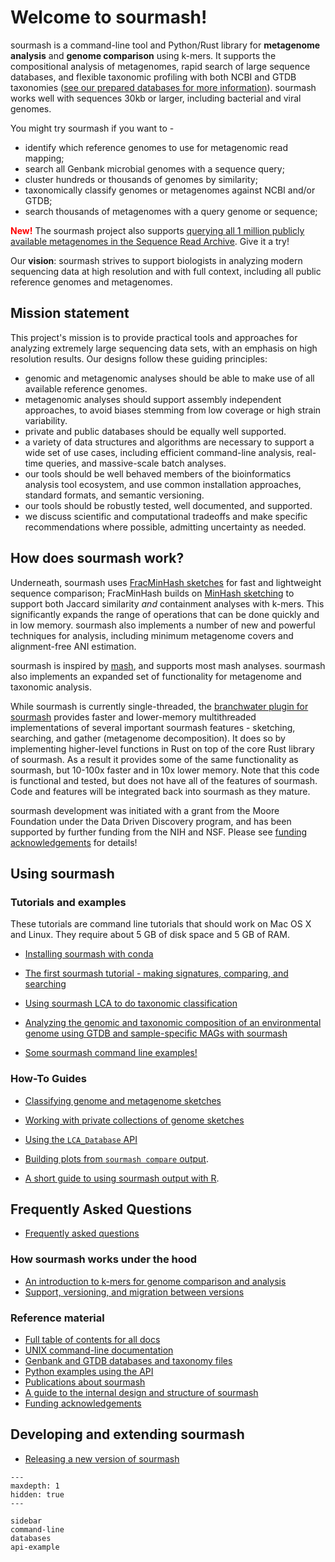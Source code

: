 # Welcome to sourmash!

sourmash is a command-line tool and Python/Rust library for
**metagenome analysis** and **genome comparison** using k-mers.  It
supports the compositional analysis of metagenomes, rapid search of
large sequence databases, and flexible taxonomic profiling with both
NCBI and GTDB taxonomies
([see our prepared databases for more information](databases.md)). sourmash
works well with sequences 30kb or larger, including bacterial and
viral genomes.

You might try sourmash if you want to -

* identify which reference genomes to use for metagenomic read mapping;
* search all Genbank microbial genomes with a sequence query;
* cluster hundreds or thousands of genomes by similarity;
* taxonomically classify genomes or metagenomes against NCBI and/or GTDB;
* search thousands of metagenomes with a query genome or sequence;

<span style="color:red"><b>New!</b></span> The sourmash project also supports
[querying all 1 million publicly available metagenomes in the Sequence Read
Archive](https://branchwater.sourmash.bio/). Give it a try!

Our **vision**: sourmash strives to support biologists in analyzing
modern sequencing data at high resolution and with full context,
including all public reference genomes and metagenomes.

## Mission statement

This project's mission is to provide practical tools and approaches for
analyzing extremely large sequencing data sets, with an emphasis on
high resolution results. Our designs follow these guiding principles:

* genomic and metagenomic analyses should be able to make use of all
  available reference genomes.
* metagenomic analyses should support assembly independent approaches,
  to avoid biases stemming from low coverage or high strain
  variability.
* private and public databases should be equally well supported.
* a variety of data structures and algorithms are necessary to support
  a wide set of use cases, including efficient command-line analysis,
  real-time queries, and massive-scale batch analyses.
* our tools should be well behaved members of the bioinformatics
  analysis tool ecosystem, and use common installation approaches,
  standard formats, and semantic versioning.
* our tools should be robustly tested, well documented, and supported.
* we discuss scientific and computational tradeoffs and make specific
  recommendations where possible, admitting uncertainty as needed.

## How does sourmash work?

Underneath, sourmash uses [FracMinHash sketches](https://www.biorxiv.org/content/10.1101/2022.01.11.475838) for fast and
lightweight sequence comparison; FracMinHash builds on
[MinHash sketching](https://en.wikipedia.org/wiki/MinHash) to support both Jaccard similarity
_and_ containment analyses with k-mers.  This significantly expands
the range of operations that can be done quickly and in low
memory. sourmash also implements a number of new and powerful techniques
for analysis, including minimum metagenome covers and alignment-free ANI
estimation.

sourmash is inspired by [mash](https://mash.readthedocs.io), and
supports most mash analyses. sourmash also implements an expanded set
of functionality for metagenome and taxonomic analysis.

While sourmash is currently single-threaded, the [branchwater plugin for sourmash](https://github.com/sourmash-bio/sourmash_plugin_branchwater) provides faster and lower-memory multithreaded implementations of several important sourmash features - sketching, searching, and gather (metagenome decomposition). It does so by implementing higher-level functions in Rust on top of the core Rust library of sourmash. As a result it provides some of the same functionality as sourmash, but 10-100x faster and in 10x lower memory. Note that this code is functional and tested, but does not have all of the features of sourmash. Code and features will be integrated back into sourmash as they mature.

sourmash development was initiated with a grant from the Moore
Foundation under the Data Driven Discovery program, and has been
supported by further funding from the NIH and NSF. Please see
[funding acknowledgements](funding.md) for details!

## Using sourmash

<!-- Please remember to add things to sidebar.md ;) -->

### Tutorials and examples

These tutorials are command line tutorials that should work on Mac OS
X and Linux. They require about 5 GB of disk space and 5 GB of RAM.

* [Installing sourmash with conda](tutorial-install.md)

* [The first sourmash tutorial - making signatures, comparing, and searching](tutorial-basic.md)

* [Using sourmash LCA to do taxonomic classification](tutorials-lca.md)

* [Analyzing the genomic and taxonomic composition of an environmental genome using GTDB and sample-specific MAGs with sourmash](tutorial-lemonade.md)

* [Some sourmash command line examples!](sourmash-examples.ipynb)

### How-To Guides

* [Classifying genome and metagenome sketches](classifying-signatures.md)

* [Working with private collections of genome sketches](sourmash-collections.ipynb)

* [Using the `LCA_Database` API](using-LCA-database-API.ipynb)

* [Building plots from `sourmash compare` output](plotting-compare.ipynb).

* [A short guide to using sourmash output with R](other-languages.md).

## Frequently Asked Questions

* [Frequently asked questions](faq.md)

### How sourmash works under the hood

* [An introduction to k-mers for genome comparison and analysis](kmers-and-minhash.ipynb)
* [Support, versioning, and migration between versions](support.md)

### Reference material

* [Full table of contents for all docs](toc.md)
* [UNIX command-line documentation](command-line.md)
* [Genbank and GTDB databases and taxonomy files](databases.md)
* [Python examples using the API](api-example.md)
* [Publications about sourmash](publications.md)
* [A guide to the internal design and structure of sourmash](sourmash-internals.md)
* [Funding acknowledgements](funding.md)

## Developing and extending sourmash

* [Releasing a new version of sourmash](release.md)

<!--

This toctree sets the sidebar menu, but is otherwise hidden so that it
doesn't show up redundantly at the bottom of the index page.

-->

```{toctree}
---
maxdepth: 1
hidden: true
---

sidebar
command-line
databases
api-example
```
